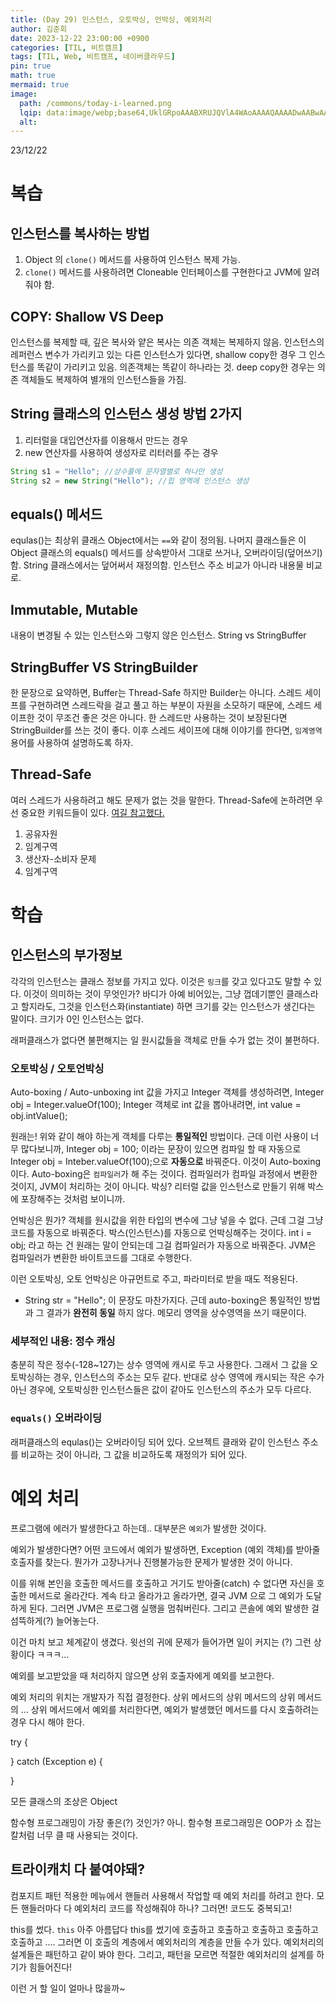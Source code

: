 ```yaml
---
title: (Day	29) 인스턴스, 오토박싱, 언박싱, 예외처리
author: 김준회
date: 2023-12-22 23:00:00 +0900
categories: [TIL, 비트캠프]
tags: [TIL, Web, 비트캠프, 네이버클라우드]
pin: true
math: true
mermaid: true
image:
  path: /commons/today-i-learned.png
  lqip: data:image/webp;base64,UklGRpoAAABXRUJQVlA4WAoAAAAQAAAADwAABwAAQUxQSDIAAAARL0AmbZurmr57yyIiqE8oiG0bejIYEQTgqiDA9vqnsUSI6H+oAERp2HZ65qP/VIAWAFZQOCBCAAAA8AEAnQEqEAAIAAVAfCWkAALp8sF8rgRgAP7o9FDvMCkMde9PK7euH5M1m6VWoDXf2FkP3BqV0ZYbO6NA/VFIAAAA
  alt:
---
```

23/12/22

# 복습
## 인스턴스를 복사하는 방법
1. Object 의 `clone()` 메서드를 사용하여 인스턴스 복제 가능.
2. `clone()` 메서드를 사용하려면  Cloneable 인터페이스를 구현한다고 JVM에 알려줘야 함.

## COPY: Shallow VS Deep
인스턴스를 복제할 때, 깊은 복사와 얕은 복사는 의존 객체는 복제하지 않음.
인스턴스의 레퍼런스 변수가 가리키고 있는 다른 인스턴스가 있다면, shallow copy한 경우 그 인스턴스를 똑같이 가리키고 있음. 의존객체는 똑같이 하나라는 것. deep copy한 경우는 의존 객체들도 복제하여 별개의 인스턴스들을 가짐.

## String 클래스의 인스턴스 생성 방법 2가지
1. 리터럴을 대입연산자를 이용해서 만드는 경우
2. new 연산자를 사용하여 생성자로 리터러를 주는 경우

```java
String s1 = "Hello"; //상수풀에 문자열별로 하나만 생성
String s2 = new String("Hello"); //힙 영역에 인스턴스 생성
```

## equals() 메서드
equlas()는 최상위 클래스 Object에서는 `==`와 같이 정의됨. 나머지 클래스들은 이 Object 클래스의 equals() 메서드를 상속받아서 그대로 쓰거나, 오버라이딩(덮어쓰기) 함.
String 클래스에서는 덮어써서 재정의함. 인스턴스 주소 비교가 아니라 내용물 비교로.

## Immutable, Mutable
내용이 변경될 수 있는 인스턴스와 그렇지 않은 인스턴스.
String vs StringBuffer

## StringBuffer VS StringBuilder
한 문장으로 요약하면, Buffer는 Thread-Safe 하지만 Builder는 아니다.
스레드 세이프를 구현하려면 스레드락을 걸고 풀고 하는 부분이 자원을 소모하기 때문에, 스레드 세이프한 것이 무조건 좋은 것은 아니다. 한 스레드만 사용하는 것이 보장된다면 StringBuilder를 쓰는 것이 좋다. 이후 스레드 세이프에 대해 이야기를 한다면, `임계영역` 용어를 사용하여 설명하도록 하자.

## Thread-Safe
여러 스레드가 사용하려고 해도 문제가 없는 것을 말한다.
Thread-Safe에 논하려면 우선 중요한 키워드들이 있다.
[여길 참고했다.](https://velog.io/@jsb100800/CS-%EC%8A%A4%ED%84%B0%EB%94%94-%EC%9A%B4%EC%98%81%EC%B2%B4%EC%A0%9C-%EA%B3%B5%EC%9C%A0%EC%9E%90%EC%9B%90%EA%B3%BC-%EC%9E%84%EA%B3%84%EC%98%81%EC%97%AD)
1. 공유자원
2. 임계구역
3. 생산자-소비자 문제
4. 임계구역 


# 학습
## 인스턴스의 부가정보
각각의 인스턴스는 클래스 정보를 가지고 있다. 이것은 `링크`를 갖고 있다고도 말할 수 있다. 이것이 의미하는 것이 무엇인가? 바디가 아예 비어있는, 그냥 껍데기뿐인 클래스라고 할지라도, 그것을 인스턴스화(instantiate) 하면 크기를 갖는 인스턴스가 생긴다는 말이다. 크기가 0인 인스턴스는 없다.

래퍼클래스가 없다면 불편해지는 일
원시값들을 객체로 만들 수가 없는 것이 불편하다.

### 오토박싱 / 오토언박싱
Auto-boxing / Auto-unboxing
int 값을 가지고 Integer 객체를 생성하려면, 
Integer obj = Integer.valueOf(100); 
Integer 객체로 int 값을 뽑아내려면,
int value = obj.intValue();

원래는! 위와 같이 해야 하는게 객체를 다루는 **통일적인** 방법이다.
근데 이런 사용이 너무 많다보니까,
Integer obj = 100; 이라는 문장이 있으면 컴파일 할 때 자동으로 Integer obj = Inteber.valueOf(100);으로 **자동으로** 바꿔준다. 이것이 Auto-boxing 이다. Auto-boxing은 `컴파일러`가 해 주는 것이다. 컴파일러가 컴파일 과정에서 변환한 것이지, JVM이 처리하는 것이 아니다. 박싱? 리터럴 값을 인스턴스로 만들기 위해 박스에 포장해주는 것처럼 보이니까.

언박싱은 뭔가? 객체를 원시값을 위한 타입의 변수에 그냥 넣을 수 없다. 근데 그걸 그냥 코드를 자동으로 바꿔준다. 박스(인스턴스)를 자동으로 언박싱해주는 것이다. int i = obj; 라고 하는 건 원래는 말이 안되는데 그걸 컴파일러가 자동으로 바꿔준다. JVM은 컴파일러가 변환한 바이트코드를 그대로 수행한다.

이런 오토박싱, 오토 언박싱은 아규먼트로 주고, 파라미터로 받을 때도 적용된다.

* String str = "Hello"; 이 문장도 마찬가지다. 근데 auto-boxing은 통일적인 방법과 그 결과가 **완전히 동일** 하지 않다. 
메모리 영역을 상수영역을 쓰기 때문이다.

### 세부적인 내용: 정수 캐싱
충분히 작은 정수(-128~127)는 상수 영역에 캐시로 두고 사용한다. 그래서 그 값을 오토박싱하는 경우, 인스턴스의 주소는 모두 같다. 반대로 상수 영역에 캐시되는 작은 수가 아닌 경우에, 오토박싱한 인스턴스들은 값이 같아도 인스턴스의 주소가 모두 다르다. 

### `equals()` 오버라이딩
래퍼클래스의 equlas()는 오버라이딩 되어 있다. 오브젝트 클래와 같이 인스턴스 주소를 비교하는 것이 아니라, 그 값을 비교하도록 재정의가 되어 있다.

# 예외 처리
프로그램에 에러가 발생한다고 하는데..
대부분은 `예외`가 발생한 것이다.

예외가 발생한다면? 어떤 코드에서 예외가 발생하면, Exception (예외 객체)를 받아줄 호출자를 찾는다. 뭔가가 고장나거나 진행불가능한 문제가 발생한 것이 아니다.

이를 위해 본인을 호출한 메서드를 호출하고 거기도 받아줄(catch) 수 없다면 자신을 호출한 메서드로 올라간다. 계속 타고 올라가고 올라가면, 결국 JVM 으로 그 예외가 도달하게 된다. 그러면 JVM은 프로그램 실행을 멈춰버린다. 그리고 콘솔에 예외 발생한 걸 섬뜩하게(?) 늘어놓는다. 

이건 마치 보고 체계같이 생겼다. 윗선의 귀에 문제가 들어가면 일이 커지는 (?) 그런 상황이다 ㅋㅋㅋ...

예외를 보고받았을 때 처리하지 않으면 상위 호출자에게 예외를 보고한다.


예외 처리의 위치는 개발자가 직접 결정한다. 상위 메서드의 상위 메서드의 상위 메서드의 ... 상위 메서드에서 예외를 처리한다면, 예외가 발생했던 메서드를 다시 호출하려는 경우 다시 해야 한다.





try {

} catch (Exception e) {

}

모든 클래스의 조상은 Object



함수형 프로그래밍이 가장 좋은(?) 것인가? 아니. 함수형 프로그래밍은 OOP가 소 잡는 칼처럼 너무 클 때 사용되는 것이다.


## 트라이캐치 다 붙여야돼?
컴포지트 패턴 적용한 메뉴에서 
핸들러 사용해서 작업할 때 예외 처리를 하려고 한다.
모든 핸들러마다 다 예외처리 코드를 작성해줘야 하나?
그러면! 코드도 중복되고!

this를 썼다.
`this`
아주 아름답다
this를 썼기에
호출하고 호출하고 호출하고 호출하고 호출하고 ....
그러면 이 호출의 계층에서
예외처리의 계층을 만들 수가 있다.
예외처리의 설계들은 패턴하고 같이 봐야 한다.
그리고, 패턴을 모르면 적절한 예외처리의 설계를 하기가 힘들어진다!

이런 거 할 일이 얼마나 많을까~